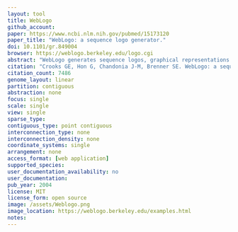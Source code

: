 ```yaml
---
layout: tool
title: WebLogo
github_account:
paper: https://www.ncbi.nlm.nih.gov/pubmed/15173120
paper_title: "WebLogo: a sequence logo generator."
doi: 10.1101/gr.849004
browser: https://weblogo.berkeley.edu/logo.cgi
abstract: "WebLogo generates sequence logos, graphical representations of the patterns within a multiple sequence alignment. Sequence logos provide a richer and more precise description of sequence similarity than consensus sequences and can rapidly reveal significant features of the alignment otherwise difficult to perceive. Each logo consists of stacks of letters, one stack for each position in the sequence. The overall height of each stack indicates the sequence conservation at that position (measured in bits), whereas the height of symbols within the stack reflects the relative frequency of the corresponding amino or nucleic acid at that position. WebLogo has been enhanced recently with additional features and options, to provide a convenient and highly configurable sequence logo generator. A command line interface and the complete, open WebLogo source code are available for local installation and customization."
citation: "Crooks GE, Hon G, Chandonia J-M, Brenner SE. WebLogo: a sequence logo generator. Genome Res. genome.cshlp.org; 2004;14: 1188–1190."
citation_count: 7486
genome_layout: linear
partition: contiguous
abstraction: none
focus: single
scale: single
view: single
sparse_type:
contiguous_type: point contiguous
interconnection_type: none
interconnection_density: none
coordinate_systems: single
arrangement: none
access_format: [web application]
supported_species:  
user_documentation_availability: no
user_documentation:
pub_year: 2004
license: MIT
license_form: open source
image: /assets/Weblogo.png
image_location: https://weblogo.berkeley.edu/examples.html
notes:
---
```

